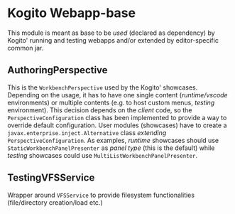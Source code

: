 <!--
   Licensed to the Apache Software Foundation (ASF) under one
   or more contributor license agreements.  See the NOTICE file
   distributed with this work for additional information
   regarding copyright ownership.  The ASF licenses this file
   to you under the Apache License, Version 2.0 (the
   "License"); you may not use this file except in compliance
   with the License.  You may obtain a copy of the License at
     http://www.apache.org/licenses/LICENSE-2.0
   Unless required by applicable law or agreed to in writing,
   software distributed under the License is distributed on an
   "AS IS" BASIS, WITHOUT WARRANTIES OR CONDITIONS OF ANY
   KIND, either express or implied.  See the License for the
   specific language governing permissions and limitations
   under the License.
-->

# Kogito Webapp-base

This module is meant as base to be _used_ (declared as dependency) by Kogito' running and testing webapps and/or extended by
editor-specific common jar.

## AuthoringPerspective

This is the `WorkbenchPerspective` used by the Kogito' showcases.
Depending on the usage, it has to have one single content (_runtime/vscode_ environments) or multiple contents (e.g. to host custom menus, _testing_ environment).
This decision depends on the _client_ code, so the `PerspectiveConfiguration` class has been implemented to provide a way to override default configuration.
User modules (showcases) have to create a `javax.enterprise.inject.Alternative` class _extending_ `PerspectiveConfiguration`.
As examples, _runtime_ showcases should use `StaticWorkbenchPanelPresenter` as _panel type_ (this is the default) while _testing_ showcases could use `MultiListWorkbenchPanelPresenter`.

## TestingVFSService

Wrapper around `VFSService` to provide filesystem functionalities (file/directory creation/load etc.)
